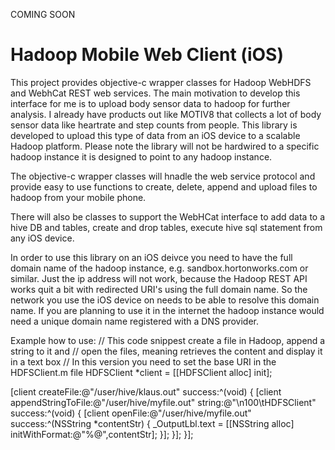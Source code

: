 COMING SOON

Hadoop Mobile Web Client (iOS)
==============

This project provides objective-c wrapper classes for Hadoop WebHDFS and WebhCat REST web services. The main motivation to develop this interface for me is to upload body sensor data to hadoop for further analysis. I already have products out like MOTIV8 that collects a lot of body sensor data like heartrate and step counts from people. This library is developed to upload this type of data from an iOS device to a scalable Hadoop platform. Please note the library will not be hardwired to a specific hadoop instance it is designed to point to any hadoop instance.

The objective-c wrapper classes will hnadle the web service protocol and provide easy to use functions to create, delete, append and upload files to hadoop from your mobile phone. 

There will also be classes to support the WebHCat interface to add data to a hive DB and tables, create and drop tables, execute hive sql statement from any iOS device.

In order to use this library on an iOS deivce you need to have the full domain name of the hadoop instance, e.g. sandbox.hortonworks.com or similar. Just the ip address will not work, because the Hadoop REST API works quit a bit with redirected URI's using the full domain name. So the network you use the iOS device on needs to be able to resolve this domain name. If you are planning to use it in the internet the hadoop instance would need a unique domain name registered with a DNS provider.

Example how to use:
// This code snippest create a file in Hadoop, append a string to it and 
// open the files, meaning retrieves the content and display it in a text box
// In this version you need to set the base URI in the HDFSClient.m file
HDFSClient *client = [[HDFSClient alloc] init];
    
   [client createFile:@"/user/hive/klaus.out" success:^(void) {
       [client appendStringToFile:@"/user/hive/myfile.out" string:@"\n100\tHDFSClient" success:^(void) {
           [client openFile:@"/user/hive/myfile.out" success:^(NSString *contentStr) {
               _OutputLbl.text =  [[NSString alloc] initWithFormat:@"%@",contentStr];
           }];
       }];
   }];
